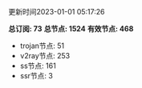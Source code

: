 更新时间2023-01-01 05:17:26

**总订阅: 73**
**总节点: 1524**
**有效节点: 468**
- trojan节点: 51
- v2ray节点: 253
- ss节点: 161
- ssr节点: 3
